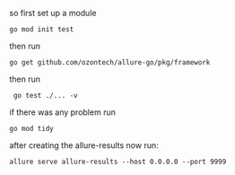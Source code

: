 so first set up a module
```
go mod init test
```
then run
```
go get github.com/ozontech/allure-go/pkg/framework
```
then run 
```
 go test ./... -v
```
if there was any problem run
```
go mod tidy
```
after creating the allure-results now run:
```
allure serve allure-results --host 0.0.0.0 --port 9999
```
